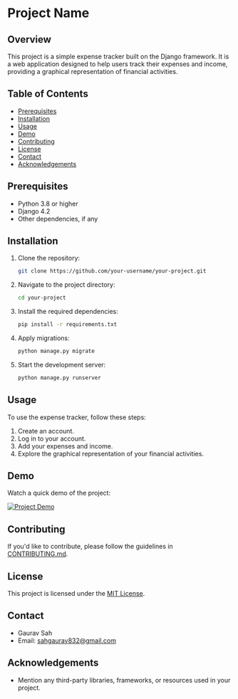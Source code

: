 # Project Name

## Overview

This project is a simple expense tracker built on the Django framework. It is a web application designed to help users track their expenses and income, providing a graphical representation of financial activities.

## Table of Contents

- [Prerequisites](#prerequisites)
- [Installation](#installation)
- [Usage](#usage)
- [Demo](#demo)
- [Contributing](#contributing)
- [License](#license)
- [Contact](#contact)
- [Acknowledgements](#acknowledgements)

## Prerequisites

- Python 3.8 or higher
- Django 4.2
- Other dependencies, if any

## Installation

1. Clone the repository:

    ```bash
    git clone https://github.com/your-username/your-project.git
    ```

2. Navigate to the project directory:

    ```bash
    cd your-project
    ```

3. Install the required dependencies:

    ```bash
    pip install -r requirements.txt
    ```

4. Apply migrations:

    ```bash
    python manage.py migrate
    ```

5. Start the development server:

    ```bash
    python manage.py runserver
    ```

## Usage

To use the expense tracker, follow these steps:

1. Create an account.
2. Log in to your account.
3. Add your expenses and income.
4. Explore the graphical representation of your financial activities.

## Demo

Watch a quick demo of the project:

[![Project Demo](demo-thumbnail.png)](https://youtu.be/utnmFRie7a8)

## Contributing

If you'd like to contribute, please follow the guidelines in [CONTRIBUTING.md](CONTRIBUTING.md).

## License

This project is licensed under the [MIT License](LICENSE).

## Contact

- Gaurav Sah
- Email: sahgaurav832@gmail.com

## Acknowledgements

- Mention any third-party libraries, frameworks, or resources used in your project.
